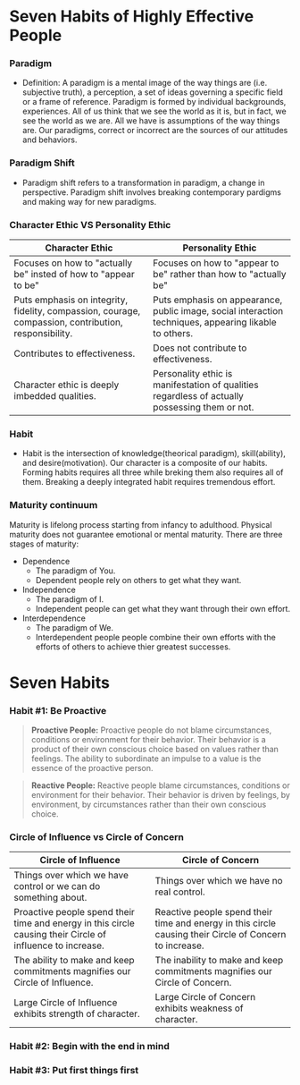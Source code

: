 # Seven Habits of Highly Effective People

### Paradigm
* Definition: A paradigm is a mental image of the way things are (i.e. subjective truth), a perception, a set of ideas governing a specific field or a frame of reference. Paradigm is formed by individual backgrounds, experiences. All of us think that we see the world as it is, but in fact, we see the world as we are. All we have is assumptions of the way things are. Our paradigms, correct or incorrect are the sources of our attitudes and behaviors.

### Paradigm Shift
* Paradigm shift refers to a transformation in paradigm, a change in perspective. Paradigm shift involves breaking contemporary pardigms and making way for new paradigms.

### Character Ethic VS Personality Ethic

| Character Ethic | Personality Ethic |
| ------ | ------ |
| Focuses on how to "actually be" insted of how to "appear to be" | Focuses on how to "appear to be" rather than how to "actually be" |
| Puts emphasis on integrity, fidelity, compassion, courage, compassion, contribution, responsibility. | Puts emphasis on appearance, public image, social interaction techniques, appearing likable to others. |
| Contributes to effectiveness. | Does not contribute to effectiveness. |
| Character ethic is deeply imbedded qualities. | Personality ethic is manifestation of qualities regardless of actually possessing them or not. |

### Habit

* Habit is the intersection of knowledge(theorical paradigm), skill(ability), and desire(motivation). Our character is a composite of our habits. Forming habits requires all three while breking them also requires all of them. Breaking a deeply integrated habit requires tremendous effort.

### Maturity continuum
Maturity is lifelong process starting from infancy to adulthood. Physical maturity does not guarantee emotional or mental maturity. There are three stages of maturity: 
* Dependence
   - The paradigm of You.
   - Dependent people rely on others to get what they want.
* Independence
   - The paradigm of I.
   - Independent people can get what they want through their own effort.
* Interdependence
   - The paradigm of We.
   - Interdependent people people combine their own efforts with the efforts of others to achieve thier greatest successes.

# Seven Habits

### Habit #1: Be Proactive

> **Proactive People:** Proactive people do not blame circumstances, conditions or environment for their behavior. Their behavior is a product of their own conscious choice based on values rather than feelings. The ability to subordinate an impulse to a value is the essence of the proactive person.

> **Reactive People:** Reactive people blame circumstances, conditions or environment for their behavior. Their behavior is driven by feelings, by environment, by circumstances rather than their own conscious choice.

### Circle of Influence vs Circle of Concern 

| Circle of Influence | Circle of Concern |
| ---- | ---- | 
| Things over which we have control or we can do something about. | Things over which we have no  real control. |
| Proactive people spend their time and energy in this circle causing their Circle of influence to increase. | Reactive people spend their time and energy in this circle causing their Circle of Concern to increase. |
| The ability to make and keep commitments magnifies our Circle of Influence. | The inability to make and keep commitments magnifies our Circle of Concern. |
| Large Circle of Influence exhibits strength of character. | Large Circle of Concern exhibits weakness of character. |

### Habit #2: Begin with the end in mind



### Habit #3: Put first things first